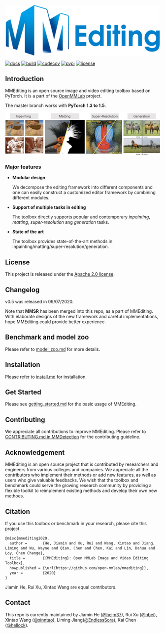 <div align="center">
  <img src="resources/mmediting-logo.png" width="500px"/>
</div>

[![docs](https://img.shields.io/badge/docs-latest-blue)](https://mmediting.readthedocs.io/en/latest/)
[![build](https://github.com/open-mmlab/mmediting/workflows/build/badge.svg)](https://github.com/open-mmlab/mmediting/actions)
[![codecov](https://codecov.io/gh/open-mmlab/mmediting/branch/master/graph/badge.svg)](https://codecov.io/gh/open-mmlab/mmediting)
[![pypi](https://img.shields.io/pypi/v/mmediting)](https://pypi.org/project/mmediting)
[![license](https://img.shields.io/github/license/open-mmlab/mmediting.svg)](https://github.com/open-mmlab/mmediting/blob/master/LICENSE)

## Introduction

MMEditing is an open source image and video editing toolbox based on PyTorch. It is a part of the [OpenMMLab](https://open-mmlab.github.io/) project.

The master branch works with **PyTorch 1.3 to 1.5**.

<div align="left">
  <img src="resources/mmediting-demo.jpg"/>
</div>

### Major features

- **Modular design**

  We decompose the editing framework into different components and one can easily construct a customized editor framework by combining different modules.

- **Support of multiple tasks in editing**

  The toolbox directly supports popular and contemporary *inpainting*, *matting*, *super-resolution* ang *generation* tasks.

- **State of the art**

  The toolbox provides state-of-the-art methods in inpainting/matting/super-resolution/generation.


## License

This project is released under the [Apache 2.0 license](LICENSE).

## Changelog

v0.5 was released in 09/07/2020.

Note that **MMSR** has been merged into this repo, as a part of MMEditing.
With elaborate designs of the new framework and careful implementations,
hope MMEditing could provide better experience.

## Benchmark and model zoo

Please refer to [model_zoo.md](docs/model_zoo.md) for more details.

## Installation

Please refer to [install.md](docs/install.md) for installation.


## Get Started

Please see [getting_started.md](docs/getting_started.md) for the basic usage of MMEditing.

## Contributing

We appreciate all contributions to improve MMEditing. Please refer to [CONTRIBUTING.md in MMDetection](https://github.com/open-mmlab/mmdetection/blob/master/.github/CONTRIBUTING.md) for the contributing guideline.

## Acknowledgement

MMEditing is an open source project that is contributed by researchers and engineers from various colleges and companies. We appreciate all the contributors who implement their methods or add new features, as well as users who give valuable feedbacks. We wish that the toolbox and benchmark could serve the growing research community by providing a flexible toolkit to reimplement existing methods and develop their own new methoes.

## Citation

If you use this toolbox or benchmark in your research, please cite this project.

```
@misc{mmediting2020,
  author =       {He, Jiamin and Xu, Rui and Wang, Xintao and Jiang, Liming and Wu, Wayne and Qian, Chen and Chen, Kai and Lin, Dahua and Loy, Chen Change},
  title =        {{MMEditing}: Open MMLab Image and Video Editing Toolbox},
  howpublished = {\url{https://github.com/open-mmlab/mmediting}},
  year =         {2020}
}
```
Jiamin He, Rui Xu, Xintao Wang are equal contributors.

## Contact

This repo is currently maintained by Jiamin He ([@hejm37](https://github.com/hejm37)), Rui Xu ([@nbei](https://github.com/nbei)), Xintao Wang ([@xinntao](https://github.com/xinntao)), Liming Jiang([@EndlessSora](https://github.com/EndlessSora)), Kai Chen ([@hellock](https://github.com/hellock)).
